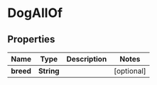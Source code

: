 

# DogAllOf


## Properties

| Name | Type | Description | Notes |
|------------ | ------------- | ------------- | -------------|
|**breed** | **String** |  |  [optional] |



